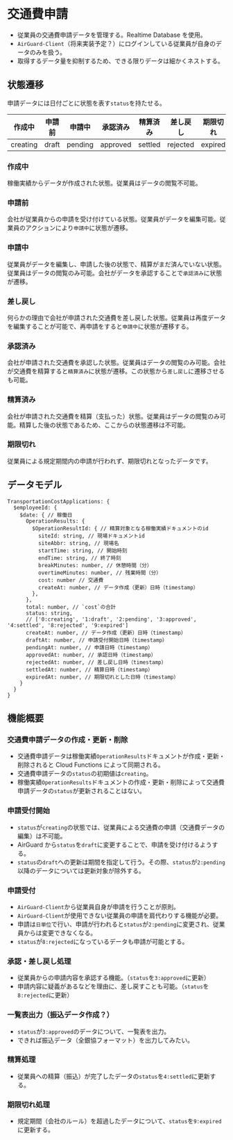 # 交通費申請

- 従業員の交通費申請データを管理する。Realtime Database を使用。
- `AirGuard-Client`（将来実装予定？）にログインしている従業員が自身のデータのみを扱う。
- 取得するデータ量を抑制するため、できる限りデータは細かくネストする。

## 状態遷移

申請データには日付ごとに状態を表す`status`を持たせる。

| 作成中   | 申請前 | 申請中  | 承認済み | 精算済み | 差し戻し | 期限切れ |
| -------- | ------ | ------- | -------- | -------- | -------- | -------- |
| creating | draft  | pending | approved | settled  | rejected | expired  |

### 作成中

稼働実績からデータが作成された状態。従業員はデータの閲覧不可能。

### 申請前

会社が従業員からの申請を受け付けている状態。従業員がデータを編集可能。従業員のアクションにより`申請中`に状態が遷移。

### 申請中

従業員がデータを編集し、申請した後の状態で、精算がまだ済んでいない状態。従業員はデータの閲覧のみ可能。会社がデータを承認することで`承認済み`に状態が遷移。

### 差し戻し

何らかの理由で会社が申請された交通費を差し戻した状態。従業員は再度データを編集することが可能で、再申請をすると`申請中`に状態が遷移する。

### 承認済み

会社が申請された交通費を承認した状態。従業員はデータの閲覧のみ可能。会社が交通費を精算すると`精算済み`に状態が遷移。この状態から`差し戻し`に遷移させるも可能。

### 精算済み

会社が申請された交通費を精算（支払った）状態。従業員はデータの閲覧のみ可能。精算した後の状態であるため、ここからの状態遷移は不可能。

### 期限切れ

従業員による規定期間内の申請が行われず、期限切れとなったデータです。

## データモデル

```
TransportationCostApplications: {
  $employeeId: {
    $date: { // 稼働日
      OperationResults: {
        $OperationResultId: { // 精算対象となる稼働実績ドキュメントのid
          siteId: string, // 現場ドキュメントid
          siteAbbr: string, // 現場名
          startTime: string, // 開始時刻
          endTime: string, // 終了時刻
          breakMinutes: number, // 休憩時間（分）
          overtimeMinutes: number, // 残業時間（分）
          cost: number // 交通費
          createAt: number, // データ作成（更新）日時（timestamp）
        },
      },
      total: number, // `cost`の合計
      status: string,
      // ['0:creating', '1:draft', '2:pending', '3:approved', '4:settled', '8:rejected', '9:expired']
      createAt: number, // データ作成（更新）日時（timestamp）
      draftAt: number, // 申請受付開始日時（timestamp）
      pendingAt: number, // 申請日時（timestamp）
      approvedAt: number, // 承認日時（timestamp）
      rejectedAt: number, // 差し戻し日時（timestamp）
      settledAt: number, // 精算日時（timestamp）
      expiredAt: number, // 期限切れとした日時（timestamp）
    }
  }
}
```

## 機能概要

### 交通費申請データの作成・更新・削除

- 交通費申請データは稼働実績`OperationResults`ドキュメントが作成・更新・削除されると Cloud Functions によって同期される。
- 交通費申請データの`status`の初期値は`creating`。
- 稼働実績`OperationResults`ドキュメントの作成・更新・削除によって交通費申請データの`status`が更新されることはない。

### 申請受付開始

- `status`が`creating`の状態では、従業員による交通費の申請（交通費データの編集）は不可能。
- AirGuard から`status`を`draft`に変更することで、申請を受け付けるようする。
- `status`の`draft`への更新は期間を指定して行う。その際、`status`が`2:pending`以降のデータについては更新対象が除外する。

### 申請受付

- `AirGuard-Client`から従業員自身が申請を行うことが原則。
- `AirGuard-Client`が使用できない従業員の申請を肩代わりする機能が必要。
- 申請は`日単位`で行い、申請が行われると`status`が`2:pending`に変更され、従業員からは変更できなくなる。
- `status`が`8:rejected`になっているデータも申請が可能とする。

### 承認・差し戻し処理

- 従業員からの申請内容を承認する機能。（`status`を`3:approved`に更新）
- 申請内容に疑義があるなどを理由に、差し戻すことも可能。（`status`を`8:rejected`に更新）

### 一覧表出力（振込データ作成？）

- `status`が`3:approved`のデータについて、一覧表を出力。
- できれば振込データ（全銀協フォーマット）を出力してみたい。

### 精算処理

- 従業員への精算（振込）が完了したデータの`status`を`4:settled`に更新する。

### 期限切れ処理

- 規定期間（会社のルール）を超過したデータについて、`status`を`9:expired`に更新する。
